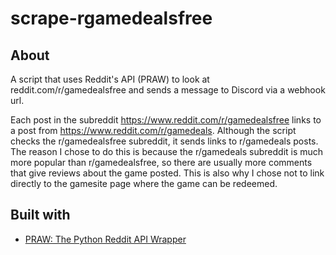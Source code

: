 # scrape-rgamedealsfree

## About

A script that uses Reddit's API (PRAW) to look at reddit.com/r/gamedealsfree and sends a message to Discord via a webhook url.

Each post in the subreddit <https://www.reddit.com/r/gamedealsfree> links to a post from <https://www.reddit.com/r/gamedeals>. Although the script checks the r/gamedealsfree subreddit, it sends links to r/gamedeals posts. The reason I chose to do this is because the r/gamedeals subreddit is much more popular than r/gamedealsfree, so there are usually more comments that give reviews about the game posted. This is also why I chose not to link directly to the gamesite page where the game can be redeemed.

## Built with

- [PRAW: The Python Reddit API Wrapper](https://praw.readthedocs.io/en/latest/)
